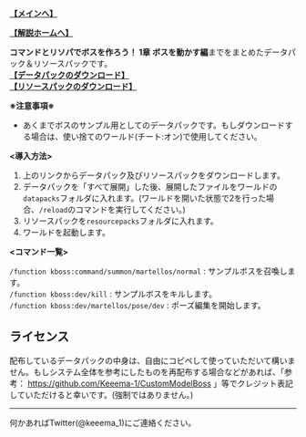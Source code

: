 
**[【メインへ】](https://github.com/Keeema-1/CustomModelBoss)**

**[【解説ホームへ】](https://github.com/Keeema-1/CustomModelBoss/blob/main/lectures/home.md)**

**コマンドとリソパでボスを作ろう！ 1章 ボスを動かす編**までをまとめたデータパック＆リソースパックです。  
**[【データパックのダウンロード】](https://github.com/Keeema-1/CustomModelBoss/releases/download/v0.0.1/CustomModelBoss-sample1-v0.0.1.zip)**  
**[【リソースパックのダウンロード】](https://github.com/Keeema-1/CustomModelBoss/releases/download/v0.0.1/BossResourcePack.zip)**  

**※注意事項※**
 - あくまでボスのサンプル用としてのデータパックです。もしダウンロードする場合は、使い捨てのワールド(チート:オン)で使用してください。

**<導入方法>**

1. 上のリンクからデータパック及びリソースパックをダウンロードします。
2. データパックを「すべて展開」した後、展開したファイルをワールドの`datapacks`フォルダに入れます。(ワールドを開いた状態で2を行った場合、`/reload`のコマンドを実行してください。)
3. リソースパックを`resourcepacks`フォルダに入れます。
4. ワールドを起動します。

**<コマンド一覧>**  

`/function kboss:command/summon/martellos/normal` : サンプルボスを召喚します。  
`/function kboss:dev/kill` : サンプルボスをキルします。    
`/function kboss:dev/martellos/pose/dev` : ポーズ編集を開始します。  

## ライセンス

配布しているデータパックの中身は、自由にコピペして使っていただいて構いません。もしシステム全体を参考にしたものを再配布する場合などがあれば、「参考： https://github.com/Keeema-1/CustomModelBoss 」等でクレジット表記していただけると幸いです。(強制ではありません。)

___

何かあればTwitter(@keeema_1)にご連絡ください。
